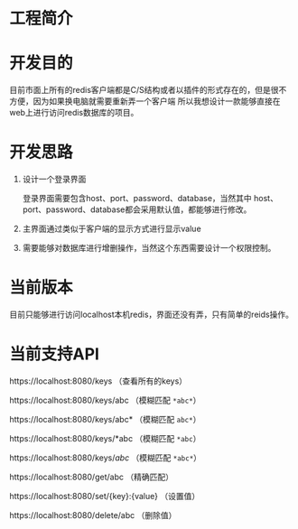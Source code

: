 # 工程简介

# 开发目的
目前市面上所有的redis客户端都是C/S结构或者以插件的形式存在的，但是很不方便，因为如果换电脑就需要重新弄一个客户端
所以我想设计一款能够直接在web上进行访问redis数据库的项目。
# 开发思路
1. 设计一个登录界面
    
    登录界面需要包含host、port、password、database，当然其中
host、port、password、database都会采用默认值，都能够进行修改。
   
2. 主界面通过类似于客户端的显示方式进行显示value

3. 需要能够对数据库进行增删操作，当然这个东西需要设计一个权限控制。

# 当前版本
目前只能够进行访问localhost本机redis，界面还没有弄，只有简单的reids操作。

# 当前支持API

https://localhost:8080/keys （查看所有的keys）

https://localhost:8080/keys/abc （模糊匹配 `*abc*`）

https://localhost:8080/keys/abc* （模糊匹配 `abc*`）

https://localhost:8080/keys/*abc （模糊匹配 `*abc`）

https://localhost:8080/keys/*abc* （模糊匹配 `*abc*`）

https://localhost:8080/get/abc （精确匹配）

https://localhost:8080/set/{key}:{value} （设置值）

https://localhost:8080/delete/abc （删除值）
